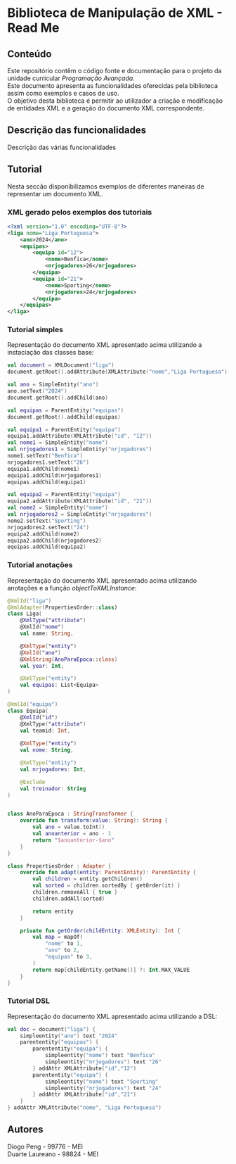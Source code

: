 # Biblioteca de Manipulação de XML - Read Me
## Conteúdo
Este repositório contêm o código fonte e documentação para o projeto da unidade curricular *Programação Avançada*.  
Este documento apresenta as funcionalidades oferecidas pela biblioteca assim como exemplos e casos de uso.  
O objetivo desta biblioteca é permitir ao utilizador a criação e modificação de entidades XML e a geração do documento XML correspondente.

## Descrição das funcionalidades
Descrição das várias funcionalidades

## Tutorial
Nesta seccão disponibilizamos exemplos de diferentes maneiras de representar um documento XML.
### XML gerado pelos exemplos dos tutoriais
```xml
<?xml version="1.0" encoding="UTF-8"?>
<liga nome="Liga Portuguesa">
    <ano>2024</ano>
    <equipas>
        <equipa id="12">
            <nome>Benfica</nome>
            <nrjogadores>26</nrjogadores>
        </equipa>
        <equipa id="21">
            <nome>Sporting</nome>
            <nrjogadores>24</nrjogadores>
        </equipa>
    </equipas>
</liga>
```

### Tutorial simples
Representação do documento XML apresentado acima utilizando a instaciação das classes base:
```kotlin
val document = XMLDocument("liga")
document.getRoot().addAttribute(XMLAttribute("nome","Liga Portuguesa"))

val ano = SimpleEntity("ano")
ano.setText("2024")
document.getRoot().addChild(ano)

val equipas = ParentEntity("equipas")
document.getRoot().addChild(equipas)

val equipa1 = ParentEntity("equipa")
equipa1.addAttribute(XMLAttribute("id", "12"))
val nome1 = SimpleEntity("nome")
val nrjogadores1 = SimpleEntity("nrjogadores")
nome1.setText("Benfica")
nrjogadores1.setText("26")
equipa1.addChild(nome1)
equipa1.addChild(nrjogadores1)
equipas.addChild(equipa1)

val equipa2 = ParentEntity("equipa")
equipa2.addAttribute(XMLAttribute("id", "21"))
val nome2 = SimpleEntity("nome")
val nrjogadores2 = SimpleEntity("nrjogadores")
nome2.setText("Sporting")
nrjogadores2.setText("24")
equipa2.addChild(nome2)
equipa2.addChild(nrjogadores2)
equipas.addChild(equipa2)
```

### Tutorial anotações
Representação do documento XML apresentado acima utilizando anotações e a função *objectToXMLInstance*:

```kotlin
@XmlId("liga")
@XmlAdapter(PropertiesOrder::class)
class Liga(
    @XmlType("attribute")
    @XmlId("nome")
    val name: String,

    @XmlType("entity")
    @XmlId("ano")
    @XmlString(AnoParaEpoca::class)
    val year: Int,

    @XmlType("entity")
    val equipas: List<Equipa>
)

@XmlId("equipa")
class Equipa(
    @XmlId("id")
    @XmlType("attribute")
    val teamid: Int,
    
    @XmlType("entity")
    val nome: String,

    @XmlType("entity")
    val nrjogadores: Int,

    @Exclude
    val treinador: String
)


class AnoParaEpoca : StringTransformer {
    override fun transform(value: String): String {
        val ano = value.toInt()
        val anoanterior = ano - 1
        return "$anoanterior-$ano"
    }
}

class PropertiesOrder : Adapter {
    override fun adapt(entity: ParentEntity): ParentEntity {
        val children = entity.getChildren()
        val sorted = children.sortedBy { getOrder(it) }
        children.removeAll { true }
        children.addAll(sorted)

        return entity
    }

    private fun getOrder(childEntity: XMLEntity): Int {
        val map = mapOf(
            "nome" to 1,
            "ano" to 2,
            "equipas" to 3,
        )
        return map[childEntity.getName()] ?: Int.MAX_VALUE
    }
}
```

### Tutorial DSL
Representação do documento XML apresentado acima utilizando a DSL:

```kotlin
val doc = document("liga") {
    simpleentity("ano") text "2024"
    parententity("equipas") {
        parententity("equipa") {
            simpleentity("nome") text "Benfica"
            simpleentity("nrjogadores") text "26"
        } addAttr XMLAttribute("id","12")
        parententity("equipa") {
            simpleentity("nome") text "Sporting"
            simpleentity("nrjogadores") text "24"
        } addAttr XMLAttribute("id","21")
    }
} addAttr XMLAttribute("nome", "Liga Portuguesa")
```

## Autores
Diogo Peng - 99776 - MEI  
Duarte Laureano - 98824 - MEI  
